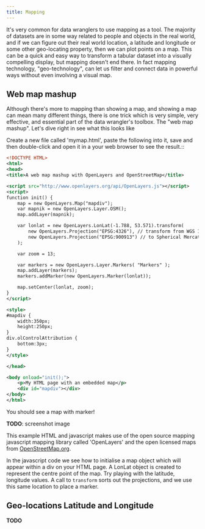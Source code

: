 ```yaml
---
title: Mapping
---
```

It's very common for data wranglers to use mapping as a tool. The majority of datasets are in some way related to people and objects in the real world, and if we can figure out their real world location, a latitude and longitude or some other geo-locating property, then we can plot points on a map. This can be a quick and easy way to transform a tabular dataset into a visually compelling display, but mapping doesn't end there. In fact mapping technology, "geo-technology", can let us filter and connect data in powerful ways without even involving a visual map.

Web map mashup
--------------
Although there's more to mapping than showing a map, and showing a map can mean many different things, there is one trick which is very simple, very effective, and essential part of the data wrangler's toolbox. The "web map mashup". Let's dive right in see what this looks like

Create a new file called 'mymap.html', paste the following into it, save and then double-click and open it in a your web browser to see the result.::

```XML
<!DOCTYPE HTML>
<html>
<head>
<title>A web map mashup with OpenLayers and OpenStreetMap</title>

<script src="http://www.openlayers.org/api/OpenLayers.js"></script>
<script>
function init() {
	map = new OpenLayers.Map("mapdiv");
	var mapnik = new OpenLayers.Layer.OSM();
	map.addLayer(mapnik);

	var lonlat = new OpenLayers.LonLat(-1.788, 53.571).transform(
		new OpenLayers.Projection("EPSG:4326"), // transform from WGS 1984
		new OpenLayers.Projection("EPSG:900913") // to Spherical Mercator
	);

	var zoom = 13;

	var markers = new OpenLayers.Layer.Markers( "Markers" );
	map.addLayer(markers);
	markers.addMarker(new OpenLayers.Marker(lonlat));

	map.setCenter(lonlat, zoom);
}
</script>

<style>
#mapdiv {
	width:350px;
	height:250px;
}
div.olControlAttribution {
	bottom:3px;
}
</style>

</head>

<body onload="init();">
	<p>My HTML page with an embedded map</p>
	<div id="mapdiv"></div>
</body>
</html>
```

You should see a map with marker!

**TODO**: screenshot image

This example HTML and javascript makes use of the open source mapping javascript mapping library called 'OpenLayers' and the open licensed maps from [OpenStreetMap.org]().

In the javascript code we see how to initialise a map object which will appear within a div on your HTML page. A LonLat object is created to represent the centre point of the map. Try playing with the latitude, longitude values. A call to `transform` sorts out the projections, and we use this same location to place a marker.



Geo-locations Latitude and Longitude
------------------------------------

**TODO**

